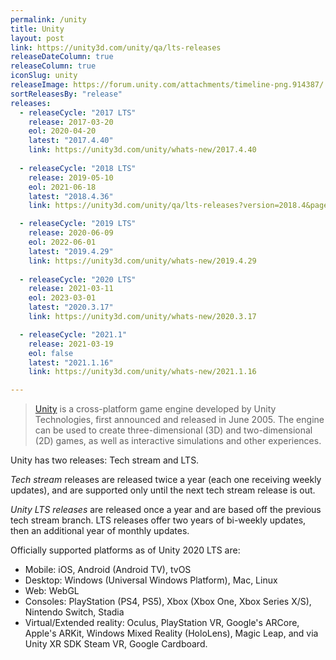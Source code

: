 ```yaml
---
permalink: /unity
title: Unity
layout: post
link: https://unity3d.com/unity/qa/lts-releases
releaseDateColumn: true
releaseColumn: true
iconSlug: unity
releaseImage: https://forum.unity.com/attachments/timeline-png.914387/
sortReleasesBy: "release"
releases:
  - releaseCycle: "2017 LTS"
    release: 2017-03-20
    eol: 2020-04-20
    latest: "2017.4.40"
    link: https://unity3d.com/unity/whats-new/2017.4.40
    
  - releaseCycle: "2018 LTS"
    release: 2019-05-10
    eol: 2021-06-18
    latest: "2018.4.36"
    link: https://unity3d.com/unity/qa/lts-releases?version=2018.4&page=1

  - releaseCycle: "2019 LTS"
    release: 2020-06-09
    eol: 2022-06-01
    latest: "2019.4.29"
    link: https://unity3d.com/unity/whats-new/2019.4.29
   
  - releaseCycle: "2020 LTS"
    release: 2021-03-11
    eol: 2023-03-01
    latest: "2020.3.17"
    link: https://unity3d.com/unity/whats-new/2020.3.17

  - releaseCycle: "2021.1"
    release: 2021-03-19
    eol: false
    latest: "2021.1.16"
    link: https://unity3d.com/unity/whats-new/2021.1.16

---
```

> [Unity](https://unity.com/) is a cross-platform game engine developed by Unity Technologies, first announced and released in June 2005. The engine can be used to create three-dimensional (3D) and two-dimensional (2D) games, as well as interactive simulations and other experiences.

Unity has two releases: Tech stream and LTS.

*Tech stream* releases are released twice a year (each one receiving weekly updates), and are supported only until the next tech stream release is out.

*Unity LTS releases* are released once a year and are based off the previous tech stream branch. LTS releases offer two years of bi-weekly updates, then an additional year of monthly updates.

Officially supported platforms as of Unity 2020 LTS are:

- Mobile: iOS, Android (Android TV), tvOS
- Desktop: Windows (Universal Windows Platform), Mac, Linux
- Web: WebGL
- Consoles: PlayStation (PS4, PS5), Xbox (Xbox One, Xbox Series X/S), Nintendo Switch, Stadia
- Virtual/Extended reality: Oculus, PlayStation VR, Google's ARCore, Apple's ARKit, Windows Mixed Reality (HoloLens), Magic Leap, and via Unity XR SDK Steam VR, Google Cardboard.
